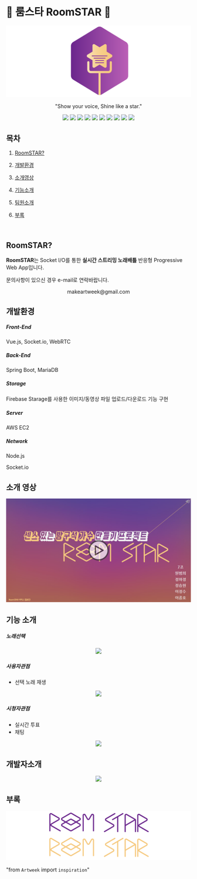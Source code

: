 # :star2: 룸스타 RoomSTAR :star2:

![logo2](README.assets/logo2.png)

<p align="center">
"Show your voice, Shine like a star."
</p>

<p align="center">
  <img src="http://img.shields.io/:license-mit-green.svg"/>
  <img src="https://img.shields.io/badge/network-socket.io-black.svg"/>
  <img src="https://img.shields.io/badge/network-webRTC-purple.svg"/>
  <img src="https://img.shields.io/badge/framework-vue.js-green.svg"/>
<img src="https://img.shields.io/badge/language-javascript-yellow.svg"/>
<img src="https://img.shields.io/badge/language-java-blue.svg"/>
<img src="https://img.shields.io/badge/server-spring-brightgreen.svg"/>
<img src="https://img.shields.io/badge/server-node.js-brightgreen.svg"/>
<img src="https://img.shields.io/badge/DB-firebase-red.svg"/>
<img src="https://img.shields.io/badge/DB-mariaDB-brown.svg"/>
</p>


## 목차

1. [RoomSTAR?](#RoomSTAR?)

2. [개발환경](#개발환경)

3. [소개영상](#소개영상)

4. [기능소개](#기능소개)

5. [팀원소개](#팀원소개)

6. [부록](#부록)

   ​     

## RoomSTAR?

**RoomSTAR**는 Socket I/O를 통한 **실시간 스트리밍 노래배틀** 반응형 Progressive Web App입니다. 

문의사항이 있으신 경우 e-mail로 연락바랍니다.

<p align="center">makeartweek@gmail.com</p>





## 개발환경

##### Front-End 

Vue.js, Socket.io, WebRTC



##### Back-End

Spring Boot, MariaDB



##### Storage

Firebase Starage를 사용한 이미지/동영상 파일 업로드/다운로드 기능 구현



##### Server

AWS EC2



##### Network

Node.js 

Socket.io




## 소개 영상

[![asciicast](./README.assets/VideoThumButton.png)](https://play-tv.kakao.com/v/407102314)




## 기능 소개



##### 노래선택

<p align="center">
<img src="README.assets/MusicSelectCut.gif">
</p>


##### 사용자관점

- 선택 노래 재생


<p align="center">
<img src="README.assets/SingerCut.gif">
</p>


##### 시청자관점

- 실시간 투표
- 채팅

<p align="center">
<img src="README.assets/WatcherCut.gif">
</p>



## 개발자소개

<p align="center">
<img src="README.assets/Intro.gif">
</p>




## 부록

![logo4](README.assets/logo4.png)



"from `Artweek` import `inspiration`"